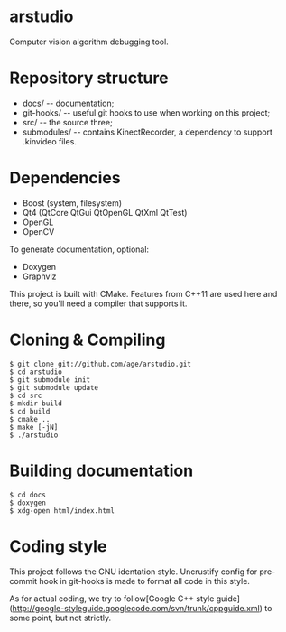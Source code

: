 arstudio
=====

Computer vision algorithm debugging tool.

Repository structure
=====

- docs/ 			-- documentation;
- git-hooks/ 	-- useful git hooks to use when working on this project;
- src/ 				-- the source three;
- submodules/ -- contains KinectRecorder, a dependency to support .kinvideo files.

Dependencies
=====

- Boost (system, filesystem)
- Qt4 (QtCore QtGui QtOpenGL QtXml QtTest)
- OpenGL
- OpenCV

To generate documentation, optional:

- Doxygen
- Graphviz

This project is built with CMake. Features from C++11 are used here and there,
so you'll need a compiler that supports it.

Cloning & Compiling
=====

	$ git clone git://github.com/age/arstudio.git
	$ cd arstudio
	$ git submodule init
	$ git submodule update
	$ cd src
	$ mkdir build
	$ cd build
	$ cmake ..
	$ make [-jN]
	$ ./arstudio

Building documentation
=====

	$ cd docs
	$ doxygen
	$ xdg-open html/index.html

Coding style
=====

This project follows the GNU identation style. Uncrustify config for pre-commit
hook in git-hooks is made to format all code in this style.

As for actual coding, we try to follow[Google C++ style guide]
(http://google-styleguide.googlecode.com/svn/trunk/cppguide.xml) to some point,
but not strictly.
